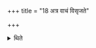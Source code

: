 +++
title = "18 अत्र वाचं विसृजते"

+++

<details><summary>थिते</summary>

18. At this stage he releases his speech.  
</details>
